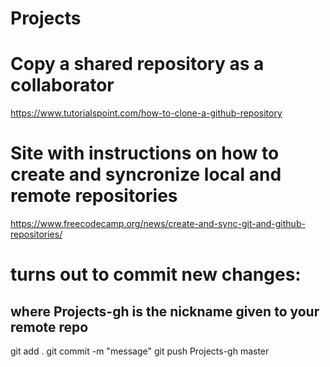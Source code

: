 # Projects

# Copy a shared repository as a collaborator
https://www.tutorialspoint.com/how-to-clone-a-github-repository

# Site with instructions on how to create and syncronize local and remote repositories

https://www.freecodecamp.org/news/create-and-sync-git-and-github-repositories/ 

# turns out to commit new changes:
## where Projects-gh is the nickname given to your remote repo

git add . 
git commit -m "message"
git push Projects-gh master
